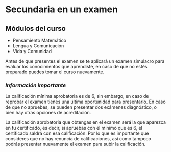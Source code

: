 
# Secundaria en un examen

## Módulos del curso
- Pensamiento Matemático
- Lengua y Comunicación
- Vida y Comunidad

Antes de que presentes el examen se te aplicará un examen simulacro para evaluar los conocimientos que aprendiste, en caso de que no estés preparado puedes tomar el curso nuevamente.

### ___Información importante___
La calificación mínima aprobatoria es de 6, sin embargo, en caso de reprobar el examen tienes una última oportunidad para presentarlo. En caso de que no apruebes, se pueden presentar dos exámenes diagnóstico, o bien hay otras opciones de acreditación.

La calificación aprobatoria que obtengas en el examen será la que aparezca en tu certificado, es decir, si apruebas con el mínimo que es 6, el certificado saldrá con esa calificación. Por lo que es importante que consideres que no hay renuncia de calificaciones, así como tampoco podrás presentar nuevamente el examen para subir la calificación.
